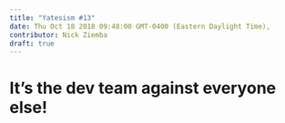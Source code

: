 ```yaml
---
title: "Yatesism #13"
date: Thu Oct 18 2018 09:48:00 GMT-0400 (Eastern Daylight Time),
contributor: Nick Ziemba
draft: true
---
```

# It’s the dev team against everyone else!
